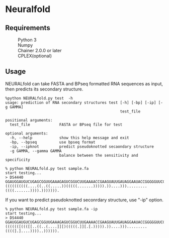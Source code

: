 # Neuralfold
## Requirements
<dl>
  <dd>Python 3</dt>
  <dd>Numpy</dt>
  <dd>Chainer 2.0.0 or later</dt>
  <dd>CPLEX(optional)</dt>
</dl>

## Usage
NEURALfold can take FASTA and BPseq formatted RNA sequences as input, then predicts its secondary structure.
```
%python NEURALfold.py test  -h
usage: prediction of RNA secondary structures test [-h] [-bp] [-ip] [-g GAMMA]
                                                   test_file

positional arguments:
  test_file             FASTA or BPseq file for test

optional arguments:
  -h, --help            show this help message and exit
  -bp, --bpseq          use bpseq format
  -ip, --ipknot         predict pseudoknotted secaondary structure
  -g GAMMA, --gamma GAMMA
                        balance between the sensitivity and specificity
                        
% python NEURALfold.py test sample.fa
start testing...
> DS4440
GGAUGGAUGUCUGAGCGGUUGAAAGAGUCGGUCUUGAAAACCGAAGUAUUGAUAGGAAUACCGGGGGUUCGAAUCCCUCUCCAUCCG
((((((((((....((..((.....))(((((.......))))).))....))).........((((.......)))).))))))).
```
If you want to predict pseudoknotted seconrdary structure, use "-ip" option.
```
% python NEURALfold.py test sample.fa -ip
start testing...
> DS4440
GGAUGGAUGUCUGAGCGGUUGAAAGAGUCGGUCUUGAAAACCGAAGUAUUGAUAGGAAUACCGGGGGUUCGAAUCCCUCUCCAUCCG
(((((([((([[..((..(....]][)(((((.]][.[.))))).))....))).........((((].]....))))..)))))).
```
